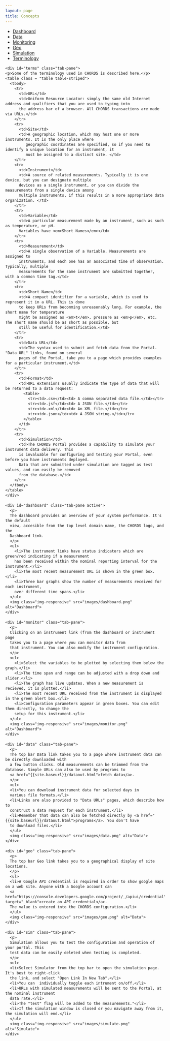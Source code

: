 ```yaml
---
layout: page
title: Concepts
---
```


<div class="container">
  <ul class="nav nav-pills">
    <li class="active"><a data-toggle="tab" href="#dashboard">Dashboard</a></li>
    <li><a data-toggle="tab" href="#data">Data</a></li>
    <li><a data-toggle="tab" href="#monitor">Monitoring</a></li>
    <li><a data-toggle="tab" href="#geo">Geo</a></li>
    <li><a data-toggle="tab" href="#sim">Simulation</a></li>
    <li><a data-toggle="tab" href="#terms">Terminology</a></li>
  </ul>

  <div class="tab-content">
  
    <div id="terms" class="tab-pane">
    <p>Some of the terminology used in CHORDS is described here.</p>
    <table class = "table table-striped">
      <tbody>
        <tr>
          <td>URL</td>
          <td>Uniform Resource Locator: simply the same old Internet address and qualifiers that you are used to typing into
          the address bar of a browser. All CHORDS transactions are made via URLs.</td>
        </tr>
        <tr>
          <td>Site</td>
          <td>A geographic location, which may host one or more instruments. It is the only place where 
             geographic coordinates are specified, so if you need to identify a unique location for an instrument, it
             must be assigned to a distinct site. </td>
        </tr>
        <tr>
          <td>Instrument</td>
          <td>A source of related measurements. Typically it is one device, but you can designate multiple
          devices as a single instrument, or you can divide the measurements from a single device among
          multiple instruments, if this results in a more appropriate data organization. </td>
        </tr>
        <tr>
          <td>Variable</td>
          <td>A particular measurement made by an instrument, such as such as temperature, or pH.
          Variables have <em>Short Names</em></td>
        </tr>
        <tr>
          <td>Measurement</td>
          <td>A single observation of a Variable. Measurements are assigned to 
          instruments, and each one has an associated time of observation. Typically, multiple
          measurements for the same instrument are submitted together, with a common time tag.</td>
        </tr>
        <tr>
          <td>Short Name</td>
          <td>A compact identifier for a variable, which is used to represent it in a URL. This is done
          to keep URLs from becomming unreasonably long. For example, the short name for temperature
          might be assigned as <em>t</em>, pressure as <em>p</em>, etc. The short name should be as short as possible, but
          still be useful for identification.</td>
        </tr>
        <tr>
          <td>Data URL</td>
          <td>The syntax used to submit and fetch data from the Portal. "Data URL" links, found on several
          pages of the Portal, take you to a page which provides examples for a particular instrument.</td>
        </tr>
        <tr>
          <td>Format</td>
          <td>URL extensions usually indicate the type of data that will be returned to a data request:
            <table>
              <tr><td>.csv</td><td> A comma separated data file.</td></tr>
              <tr><td>.jsf</td><td> A JSON file.</td></tr>
              <tr><td>.xml</td><td> An XML file.</td></tr>
              <tr><td>.json</td><td> A JSON string.</td></tr>
            </table>
          </td>
        </tr>
        <tr>
          <td>Simulation</td>
          <td>The CHORDS Portal provides a capability to simulate your instrument data delivery. This
          is invaluable for configuring and testing your Portal, even before you have instruments deployed.
          Data that are submitted under simulation are tagged as test values, and can easily be removed
          from the database.</td>
        </tr>
      </tbody>
    </table>
    </div>
    
    <div id="dashboard" class="tab-pane active">
      <p>
      The dashboard provides an overview of your system performance. It's the default
      view, accesible from the top level domain name, the CHORDS logo, and the 
      Dashboard link.
      </p>
      <ul>
        <li>The instrument links have status indicators which are green/red indicating if a measurement 
        has been received within the nominal reporting interval for the instrument.</li>
        <li>The most recent measurement URL is shown in the green box.</li>
        <li>Three bar graphs show the number of measurements received for each instrument,
        over different time spans.</li>
      </ul>
      <img class="img-responsive" src="images/dashboard.png" alt="Dashboard">
    </div>
    
    <div id="monitor" class="tab-pane">
      <p>
      Clicking on an instrument link (from the dashboard or instrument page 
      takes you to a page where you can monitor data from 
      that instrument. You can also modify the instrument configuration.
      </p>
      <ul>
        <li>Select the variables to be plotted by selecting them below the graph.</li>
        <li>The time span and range can be adjusted with a drop down and slider.</li>
        <li>The graph has live updates. When a new measurement is recieved, it is plotted.</li>
        <li>The most recent URL received from the instrument is displayed in the green alert box.</li>
        <li>Configuration parameters appear in green boxes. You can edit them directly, to change the 
        setup for this instrument.</li>
      </ul>
      <img class="img-responsive" src="images/monitor.png" alt="Dashboard">
    </div>
    
    <div id="data" class="tab-pane">
      <p>
      The top bar Data link takes you to a page where instrument data can be directly downloaded with
      a few button clicks. Old measurements can be trimmed from the database. Simple URLs can also be used by programs to 
      <a href="{{site.baseurl}}/dataout.html">fetch data</a>.
      </p>
      <ul>
      <li>You can download instrument data for selected days in
      various file formats.</li>
      <li>Links are also provided to "Data URLs" pages, which describe how to 
      construct a data request for each instrument.</li>
      <li>Remember that data can also be fetched directly by <a href="{{site.baseurl}}/dataout.html">programs</a>. You don't have
      to download files.</li>
      </ul>
      <img class="img-responsive" src="images/data.png" alt="Data">
    </div>
    
    <div id="geo" class="tab-pane">
      <p>
      The top bar Geo link takes you to a geographical display of site locations.
      </p>
      <ul>
      <li>A Google API credential is required in order to show google maps on a web site. Anyone with a Google account can 
      <a href="https://console.developers.google.com/project/_/apiui/credential" target="_blank">create an API credential</a>. 
      The value is entered into the CHORDS configuration.</li>
      </ul>
      <img class="img-responsive" src="images/geo.png" alt="Data">
    </div>
    
    <div id="sim" class="tab-pane">
      <p>
      Simulation allows you to test the configuration and operation of your portal. This
      test data can be easily deleted when testing is completed.
      </p>
      <ul>
      <li>Select Simulator from the top bar to open the simulation page. It's best to right-click 
      the link, and select "Open Link In New Tab".</li>
      <li>You can  individually toggle each intrument on/off.</li>
      <li>URLs with simulated measurements will be sent to the Portal, at the nominal instrument
      data rate.</li>
      <li>The "test" flag will be added to the measurements."</li>
      <li>If the simulation window is closed or you navigate away from it, the simulation will end.</li>
      </ul>
      <img class="img-responsive" src="images/simulate.png" alt="Simulate">
    </div>
  </div>
</div>
